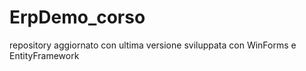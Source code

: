 # ErpDemo_corso

repository aggiornato con ultima versione sviluppata con WinForms e EntityFramework
